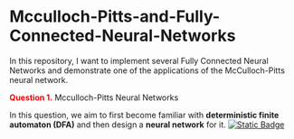 # Mcculloch-Pitts-and-Fully-Connected-Neural-Networks
In this repository, I want to implement several Fully Connected Neural Networks and demonstrate one of the applications of the McCulloch-Pitts neural network.

**<span style="color:red">Question 1.</span>** Mcculloch-Pitts Neural Networks 

In this question, we aim to first become familiar with **deterministic finite automaton (DFA)** and then design a **neural network** for it. [![Static Badge](https://img.shields.io/badge/Open-blue)](https://github.com/ErfanPanahi/Mcculloch-Pitts-and-Fully-Connected-Neural-Networks/tree/main/Q1)
